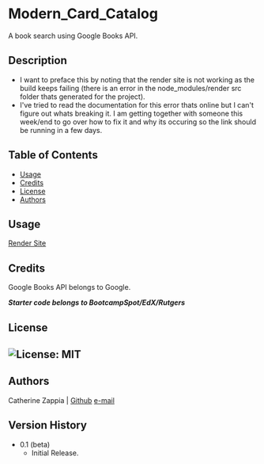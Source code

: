 # Modern_Card_Catalog
A book search using Google Books API.

## Description

- I want to preface this by noting that the render site is not working as the build keeps failing (there is an error in the node_modules/render src folder thats generated for the project).
- I've tried to read the documentation for this error thats online but I can't figure out whats breaking it. I am getting together with someone this week/end to go over how to fix it and why its occuring so the link should be running in a few days.

## Table of Contents

- [Usage](#usage)
- [Credits](#credits)
- [License](#license)
- [Authors](#authors)

## Usage
[Render Site](https://modern-card-catalog.onrender.com/)

## Credits
Google Books API belongs to Google.

***Starter code belongs to BootcampSpot/EdX/Rutgers***

## License
![License: MIT](https://img.shields.io/badge/License-MIT-yellow.svg)
---
## Authors
Catherine Zappia | [Github](https://www.github.com/catzappia)   [e-mail](catherinemzappia@gmail.com)

## Version History
- 0.1 (beta)
  - Initial Release.

